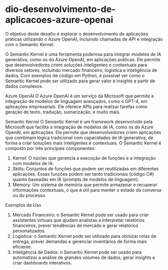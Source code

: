 # dio-desenvolvimento-de-aplicacoes-azure-openai
O objetivo deste desafio é explorar o desenvolvimento de aplicações práticas utilizando o Azure OpenAI, incluindo chamadas de API e integração com o Semantic Kernel.

O Semantic Kernel é uma ferramenta poderosa para integrar modelos de IA generativa, como os do Azure OpenAI, em aplicações práticas. Ele permite que desenvolvedores criem soluções inteligentes e contextuais para diversos setores, incluindo mercado financeiro, logística e inteligência de dados. Com exemplos de código em Python, é possível ver como o Semantic Kernel pode ser utilizado para gerar valor e insights a partir de dados complexos.

Azure OpenAI
O Azure OpenAI é um serviço da Microsoft que permite a integração de modelos de linguagem avançados, como o GPT-4, em aplicações empresariais. Ele oferece APIs para realizar tarefas como geração de texto, tradução, sumarização, e muito mais.

Semantic Kernel
O Semantic Kernel é um framework desenvolvido pela Microsoft que facilita a integração de modelos de IA, como os do Azure OpenAI, em aplicações. Ele permite que desenvolvedores criem aplicações que combinam lógica tradicional com capacidades de IA generativa, de forma a criar soluções mais inteligentes e contextuais. O Semantic Kernel é composto por três principais componentes:
1. Kernel: O núcleo que gerencia a execução de funções e a integração com modelos de IA.
2. Skills: Conjuntos de funções que podem ser reutilizadas em diferentes aplicações. Essas funções podem ser tanto tradicionais (código C#) quanto baseadas em IA (prompts de modelos de linguagem).
3. Memory: Um sistema de memória que permite armazenar e recuperar informações contextuais, o que é útil para manter o estado da conversa ou do processo.

Exemplos de Uso
1. Mercado Financeiro: o Semantic Kernel pode ser usado para criar assistentes virtuais que ajudam analistas a interpretar relatórios financeiros, prever tendências de mercado e gerar relatórios personalizados.
2. Logística: o Semantic Kernel pode ser utilizado para otimizar rotas de entrega, prever demandas e gerenciar inventários de forma mais eficiente.
3. Inteligência de Dados: o Semantic Kernel pode ser usado para automatizar a análise de grandes volumes de dados, gerar insights e criar dashboards interativos.
